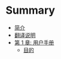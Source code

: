 # Summary

* [简介](README.md)
* [翻译说明](chapter0/README.md)
* [第 1 章: 用户手册](chapter1/README.md)
    * [目的](chapter1/Motivation.md)
